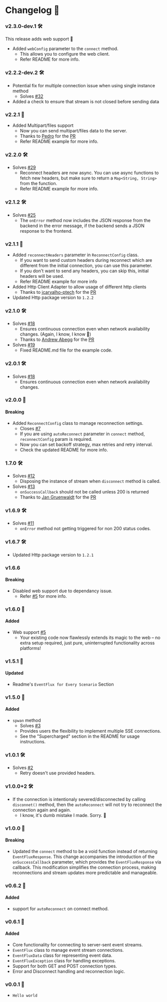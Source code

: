 
# Changelog 📝

### v2.3.0-dev.1 🛠️
This release adds web support 🚀
- Added `webConfig` parameter to the `connect` method.
    - This allows you to configure the web client.
    - Refer README for more info.

### v2.2.2-dev.2 🛠️
- Potential fix for multiple connection issue when using single instance method
    - Solves [#32](https://github.com/Imgkl/EventFlux/issues/32)
- Added a check to ensure that stream is not closed before sending data


### v2.2.1 🚀
- Added Multipart/files support
    - Now you can send multipart/files data to the server.
    - Thanks to [Pedro](https://github.com/pedrohsampaioo) for the [PR](https://github.com/Imgkl/EventFlux/pull/31)
    - Refer README example for more info.

### v2.2.0 🛠️
- Solves [#29](https://github.com/Imgkl/EventFlux/issues/29)
    - Reconnect headers are now async. You can use async functions to fetch new headers, but make sure to return a `Map<String, String>` from the function.
    - Refer README example for more info.

### v2.1.2 🛠️
- Solves [#25](https://github.com/Imgkl/EventFlux/issues/25)
    - The `onError` method now includes the JSON response from the backend in the error message, if the backend sends a JSON response to the frontend.

### v2.1.1 🚀
- Added `reconnectHeaders` parameter in `ReconnectConfig` class.
    - If you want to send custom headers during reconnect which are different from the initial connection, you can use this parameter.
    - If you don't want to send any headers, you can skip this, initial headers will be used.
    - Refer README example for more info
- Added Http Client Adapter to allow usage of different http clients
    - Thanks to [jcarvalho-ptech](https://github.com/jcarvalho-ptech) for the [PR](https://github.com/Imgkl/EventFlux/pull/26)
- Updated Http package version to `1.2.2`

### v2.1.0 🛠️
- Solves [#18](https://github.com/Imgkl/EventFlux/issues/18)
    - Ensures continuous connection even when network availability changes. (Again, I know, I know 🥹)
    - Thanks to [Andrew Abegg](https://github.com/aabegg) for the [PR](https://github.com/Imgkl/EventFlux/pull/23)
- Solves [#19](https://github.com/Imgkl/EventFlux/issues/19)
    - Fixed README.md file for the example code.

### v2.0.1 🛠️
- Solves [#18](https://github.com/Imgkl/EventFlux/issues/18)
    - Ensures continuous connection even when network availability changes.

### v2.0.0 🚀
#### Breaking
- Added `ReconnectConfig` class to manage reconnection settings.
    - Closes [#7](https://github.com/Imgkl/EventFlux/issues/7)
    - If you are using `autoReconnect` parameter in `connect` method, `reconnectConfig` param is required.
    - Now you can set backoff strategy, max retries and retry interval.
    - Check the updated README for more info.

### 1.7.0 🛠️
- Solves [#12](https://github.com/Imgkl/EventFlux/issues/12)
    - Disposing the instance of stream when `disconnect` method is called.
- Solves [#13](https://github.com/Imgkl/EventFlux/issues/12)
    - `onSuccessCallback` should not be called unless 200 is returned
    - Thanks to [Jan Gruenwaldt](https://github.com/jangruenwaldt) for the [PR](https://github.com/Imgkl/EventFlux/pull/16)

### v1.6.9 🛠️
- Solves [#11](https://github.com/Imgkl/EventFlux/issues/11)
    - `onError` method not getting triggered for non 200 status codes.

### v1.6.7 🛠️
- Updated Http package version to `1.2.1`


### v1.6.6
#### Breaking
- Disabled web support due to dependancy issue.
    - Refer [#5](https://github.com/Imgkl/EventFlux/issues/5) for more info.


### v1.6.0 🚀
#### Added
- Web support [#5](https://github.com/Imgkl/EventFlux/issues/5)
    - Your existing code now flawlessly extends its magic to the web – no extra setup required, just pure, uninterrupted functionality across platforms!

### v1.5.1 📝
#### Updated 
- Readme's `EventFlux for Every Scenario` Section

### v1.5.0 🚀
#### Added
- `spwan` method
    - Solves [#3](https://github.com/Imgkl/EventFlux/issues/3)
    - Provides users the flexibility to implement multiple SSE connections.
    - See the "Supercharged" section in the README for usage instructions.


### v1.0.1 🛠️
- Solves [#2](https://github.com/Imgkl/EventFlux/issues/2)
    - Retry doesn't use provided headers.   

### v1.0.0+2 🛠️
- If the connection is intentionaly severed/disconnected by calling `disconnet()` method, then the `autoReconnect` will not try to reconnect the connection again and again. 
    - I know, it's dumb mistake I made. Sorry. 🥹

### v1.0.0 🚀
#### Breaking
- Updated the `connect` method to be a void function instead of returning `EventFluxResponse`. This change accompanies the introduction of the `onSuccessCallback` parameter, which provides the `EventFluxResponse` via callback. This modification simplifies the connection process, making reconnections and stream updates more predictable and manageable.


### v0.6.2 🚀
#### Added
- support for `autoReconnect` on connect method.

### v0.6.1 🚀
#### Added
- Core functionality for connecting to server-sent event streams.
- `EventFlux` class to manage event stream connections.
- `EventFluxData` class for representing event data.
- `EventFluxException` class for handling exceptions.
- Support for both GET and POST connection types.
- Error and Disconnect handling and reconnection logic.

### v0.0.1 🍼
- `Hello world`
